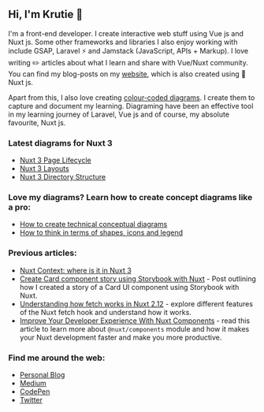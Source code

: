 ## Hi, I'm Krutie 👋
I'm a front-end developer. I create interactive web stuff using Vue js and Nuxt js. Some other frameworks and libraries I also enjoy working with include GSAP, Laravel ⚡️ and Jamstack (JavaScript, APIs + Markup). I love writing ✏️ articles about what I learn and share with Vue/Nuxt community. You can find my blog-posts on my [ website](https://krutiepatel.com/blog), which is also created using 👑 Nuxt js.

Apart from this, I also love creating [colour-coded diagrams](https://krutiepatel.com/diagrams). I create them to capture and document my learning. Diagraming have been an effective tool in my learning journey of Laravel, Vue js and of course, my absolute favourite, Nuxt js.

### Latest diagrams for Nuxt 3

* [Nuxt 3 Page Lifecycle](https://twitter.com/KrutiePatel/status/1622447292602273795)
* [Nuxt 3 Layouts](https://twitter.com/KrutiePatel/status/1620362164069605379)
* [Nuxt 3 Directory Structure](https://twitter.com/KrutiePatel/status/1617431336402440194)

### Love my diagrams? Learn how to create concept diagrams like a pro:

* [How to create technical conceptual diagrams](https://krutiepatel.com/blog/how-to-create-technical-conceptual-diagrams)
* [How to think in terms of shapes, icons and legend](https://krutiepatel.com/blog/how-to-think-in-terms-of-shapes-icons-and-legend)

### Previous articles:

* [Nuxt Context: where is it in Nuxt 3](https://krutiepatel.com/blog/nuxt-context-where-is-it-in-nuxt-3)
* [Create Card component story using Storybook with Nuxt](https://krutiepatel.com/blog/create-card-component-story-using-storybook-with-nuxt) - Post outlining how I created a story of a Card UI component using Storybook with Nuxt.
* [Understanding how fetch works in Nuxt 2.12](https://nuxtjs.org/blog/understanding-how-fetch-works-in-nuxt-2-12) - explore different features of the Nuxt fetch hook and understand how it works.
* [Improve Your Developer Experience With Nuxt Components](https://nuxtjs.org/blog/improve-your-developer-experience-with-nuxt-components) - read this article to learn more about `@nuxt/components` module and how it makes your Nuxt development faster and make you more productive. 

### Find me around the web:
- [Personal Blog](https://krutiepatel.com)
- [Medium](https://medium.com/@krutie)
- [CodePen](https://codepen.io/krutie)
- [Twitter](https://twitter.com/KrutiePatel)

<!--
**Krutie/Krutie** is a ✨ _special_ ✨ repository because its `README.md` (this file) appears on your GitHub profile.

Here are some ideas to get you started:

- 🔭 I’m currently working on ...
- 🌱 I’m currently learning ...
- 👯 I’m looking to collaborate on ...
- 🤔 I’m looking for help with ...
- 💬 Ask me about ...
- 📫 How to reach me: ...
- 😄 Pronouns: ...
- ⚡ Fun fact: ...
-->
